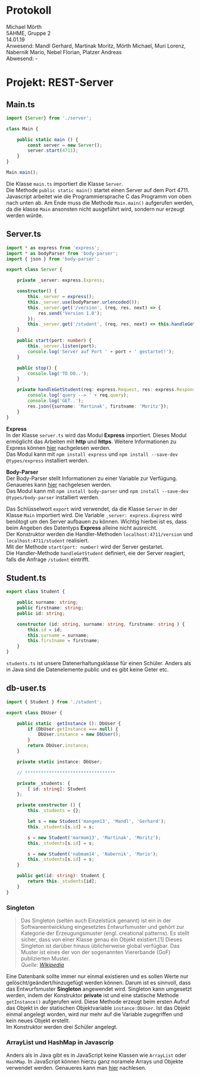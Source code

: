 # Protokoll
Michael Mörth  
5AHME, Gruppe 2  
14.01.19  
Anwesend: Mandl Gerhard, Martinak Moritz, Mörth Michael, Muri Lorenz, Nabernik Mario, Nebel Florian, Platzer Andreas  
Abwesend: -  

# Projekt: REST-Server
## Main.ts
```typescript
import {Server} from './server';

class Main {

    public static main () {
        const server = new Server();
        server.start(4711);
    }
}

Main.main();
```

Die Klasse `main.ts` importiert die Klasse `Server`.  
Die Methode `public static main()` startet einen Server auf dem Port 4711.  
Javascript arbeitet wie die Programmiersprache C das Programm von oben nach unten ab. Am Ende muss die Methode `Main.main()` aufgerufen werden, da die klasse `Main` ansonsten nicht ausgeführt wird, sondern nur erzeugt werden würde. 

## Server.ts
```typescript
import * as express from 'express';
import * as bodyParser from 'body-parser';
import { json } from 'body-parser';

export class Server {

    private _server: express.Express;

    constructor() {
        this._server = express();
        this._server.use(bodyParser.urlencoded());
        this._server.get('/version', (req, res, next) => {
            res.send('Version 1.0');
        });
        this._server.get('/student', (req, res, next) => this.handleGetStudent(req, res, next));
    }

    public start(port: number) {
        this._server.listen(port);
        console.log('Server auf Port ' + port + ' gestartet!');
    }

    public stop() {
        console.log('TO DO..');
    }

    private handleGetStudent(req: express.Request, res: express.Response, next: express.NextFunction) {
        console.log('query --> ' + req.query);
        console.log('GET..');
        res.json({surname: 'Martinak', firstname: 'Moritz'});
    }
}
```
**Express**  
In der Klasse `server.ts` wird das Modul **Express** importiert. Dieses Modul ermöglicht das Arbeiten mit **http** und **https**. Weitere Informationen zu Express können [hier](https://www.npmjs.com/package/express) nachgelesen werden.  
Das Modul kann mit `npm install express` und `npm install --save-dev @types/express` installiert werden.  

**Body-Parser**  
Der Body-Parser stellt Informationen zu einer Variable zur Verfügung. Genaueres kann [hier](https://www.npmjs.com/package/body-parser) nachgelesen werden.   
Das Modul kann mit `npm install body-parser` und `npm install --save-dev @types/body-parser` installiert werden.

Das Schlüsselwort `export` wird verwendet, da die Klasse `Server` in der Klasse `Main` importiert wird. Die Variable `_server: express.Express` wird benötogt um den Server aufbauen zu können. Wichtig hierbei ist es, dass beim Angeben des Datentyps **Express** alleine nicht ausreicht.  
Der Konstruktor werden die Handler-Methoden `localhost:4711/version` und `localhost:4711/student` realisiert.  
Mit der Methode `start(port: number)` wird der Server gestartet.  
Die Handler-Methode `handleGetStudent` definiert, eie der Server reagiert, falls die Anfrage `/student` eintrifft.

## Student.ts
```typescript
export class Student {

    public surname: string;
    public firstname: string;
    public id: string;

    constructor (id: string, surname: string, firstname: string ) {
        this.id = id;
        this.surname = surname;
        this.firstname = firstname;
    }
}
```

`students.ts` ist unsere Datenerhaltungsklasse für einen Schüler. Anders als in Java sind die Datenelemente public und es gibt keine Geter etc.

## db-user.ts
```typescript
import { Student } from './student';

export class DbUser {

    public static  getInstance (): DbUser {
        if (DbUser.getInstance === null) {
            DbUser.instance = new DbUser();
        }
        return DbUser.instance;
    }

    private static instance: DbUser;

    // **********************************

    private _students: {
        [ id: string]: Student
    };

    private constructor () {
        this._students = {};

        let s = new Student('mangem13', 'Mandl', 'Gerhard');
        this._students[s.id] = s;

        s = new Student('marmom13', 'Martinak', 'Moritz');
        this._students[s.id] = s;

        s = new Student('nabmam14', 'Nabernik', 'Mario');
        this._students[s.id] = s;
    }

    public get(id: string): Student {
        return this._students[id];
    }
}
```

### Singleton
  > Das Singleton (selten auch Einzelstück genannt) ist ein in der Softwareentwicklung eingesetztes Entwurfsmuster und gehört zur Kategorie der Erzeugungsmuster (engl. creational patterns). Es stellt sicher, dass von einer Klasse genau ein Objekt existiert.[1] Dieses Singleton ist darüber hinaus üblicherweise global verfügbar. Das Muster ist eines der von der sogenannten Viererbande (GoF) publizierten Muster.  
  *Quelle: [Wikipedia](https://de.wikipedia.org/wiki/Singleton_(Entwurfsmuster))*

Eine Datenbank sollte immer nur einmal existieren und es sollen Werte nur gelöscht/geändert/hinzugefügt werden können. Darum ist es sinnvoll, dass das Entwurfsmuster **Singleton** angewendet wird. Singleton kann umgesetzt werden, indem der Konstruktor **private** ist und eine statische Methode `getInstance()` aufgerufen wird. Diese Methode erzeugt beim ersten Aufruf das Objekt in der statischen Objektvariable `instance:DbUser`. Ist das Objekt einmal angelegt worden, wird nur mehr auf die Variable zugegriffen und kein neues Objekt erstellt.  
Im Konstruktor werden drei Schüler angelegt.  

### ArrayList und HashMap in Javascrip
Anders als in Java gibt es in JavaScript keine Klassen wie `ArrayList` oder `HashMap`. In JavaScript können hierzu ganz noramele Arrays und Objekte verwendet werden. Genaueres kann man [hier](https://stackoverflow.com/questions/20699507/hashmap-arraylist-in-java-script) nachlesen.
